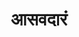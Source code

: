 ---
title: आसवदारं
position: 1
type: book

parent:
  type: aagam

children:
  type: chapter
  count: 
---